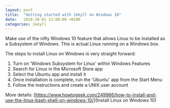 ```yaml
---
layout: post
title:  "Getting started with Jekyll on Windows 10"
date:   2018-10-01 13:00:00 +0100
categories: Jekyll
---
```


Make use of the nifty Windows 10 feature that allows Linux to be installed as a Subsystem of Windows. This is actual Linux running on a Windows box.

The steps to install Linux on Windows is very straight forward:

1. Turn on 'Windows Subsystem for Linux' within Windows Features
2. Search for Linux in the Microsoft Store app
3. Select the Ubuntu app and install it
4. Once installation is complete, run the 'Ubuntu' app from the Start Menu
5. Follow the instructions and create a UNIX user account

More details: [<https://www.howtogeek.com/249966/how-to-install-and-use-the-linux-bash-shell-on-windows-10/>](Install Linux on Windows 10)
